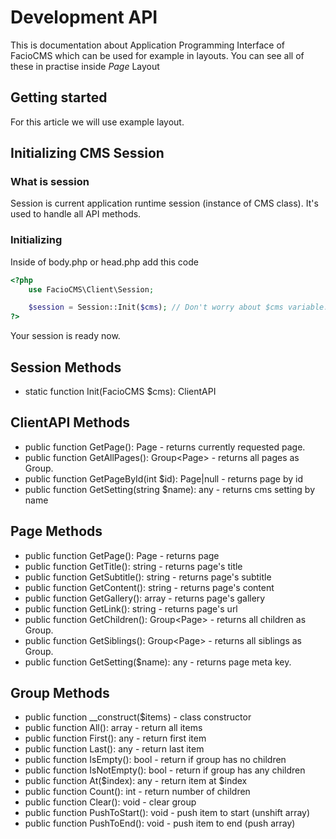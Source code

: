 # Development API
This is documentation about Application Programming Interface of FacioCMS which can be used for example in layouts.
You can see all of these in practise inside *Page* Layout

## Getting started
For this article we will use example layout.

## Initializing CMS Session

### What is session
Session is current application runtime session (instance of CMS class). It's used to handle all API methods.

### Initializing
Inside of body.php or head.php add this code
```php
<?php
    use FacioCMS\Client\Session;

    $session = Session::Init($cms); // Don't worry about $cms variable.
?>
```

Your session is ready now.

## Session Methods
+ static function Init(FacioCMS $cms): ClientAPI

## ClientAPI Methods
+ public function GetPage(): Page - returns currently requested page.
+ public function GetAllPages(): Group&lt;Page&gt; - returns all pages as Group.
+ public function GetPageById(int $id): Page|null - returns page by id
+ public function GetSetting(string $name): any - returns cms setting by name

## Page Methods
+ public function GetPage(): Page - returns page
+ public function GetTitle(): string - returns page's title
+ public function GetSubtitle(): string - returns page's subtitle
+ public function GetContent(): string - returns page's content
+ public function GetGallery(): array - returns page's gallery
+ public function GetLink(): string - returns page's url
+ public function GetChildren(): Group&lt;Page&gt; - returns all children as Group.
+ public function GetSiblings(): Group&lt;Page&gt; - returns all siblings as Group.
+ public function GetSetting($name): any - returns page meta key.

## Group Methods
+ public function __construct($items) - class constructor
+ public function All(): array - return all items
+ public function First(): any - return first item
+ public function Last(): any - return last item
+ public function IsEmpty(): bool - return if group has no children
+ public function IsNotEmpty(): bool - return if group has any children
+ public function At($index): any - return item at $index
+ public function Count(): int - return number of children
+ public function Clear(): void - clear group
+ public function PushToStart(): void - push item to start (unshift array)
+ public function PushToEnd(): void - push item to end (push array)